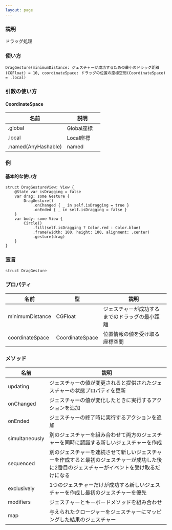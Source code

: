 ```yaml
---
layout: page
---
```


### 説明

ドラッグ処理

### 使い方

    DragGesture(minimumDistance: ジェスチャーが成功するための最小のドラッグ距離(CGFloat) = 10, coordinateSpace: ドラッグの位置の座標空間(CoordinateSpace) = .local)

### 引数の使い方

#### CoordinateSpace

| 名前                  | 説明        |
| ------------------- | --------- |
| .global             | Global座標　 |
| .local              | Local座標　  |
| .named(AnyHashable) | named          |

### 例

#### 基本的な使い方

    struct DragGestureView: View {
        @State var isDragging = false
        var drag: some Gesture {
            DragGesture()
                .onChanged { _ in self.isDragging = true }
                .onEnded { _ in self.isDragging = false }
        }
        var body: some View {
            Circle()
                .fill(self.isDragging ? Color.red : Color.blue)
                .frame(width: 100, height: 100, alignment: .center)
                .gesture(drag)
        }
    }

### 宣言

    struct DragGesture

### プロパティ

| 名前              | 型               | 説明                      |
| --------------- | --------------- | ----------------------- |
| minimumDistance | CGFloat         | ジェスチャーが成功するまでのドラッグの最小距離 |
| coordinateSpace | CoordinateSpace | 位置情報の値を受け取る座標空間         |

### メソッド

| 名前             | 説明                                                                     |
| -------------- | ---------------------------------------------------------------------- |
| updating       | ジェスチャーの値が変更されると提供されたジェスチャーの状態プロパティを更新                                  |
| onChanged      | ジェスチャーの値が変化したときに実行するアクションを追加                                           |
| onEnded        | ジェスチャーの終了時に実行するアクションを追加                                                |
| simultaneously | 別のジェスチャーを組み合わせて両方のジェスチャーを同時に認識する新しいジェスチャーを作成                           |
| sequenced      | 別のジェスチャーを連続させて新しいジェスチャーを作成すると最初のジェスチャーが成功した後に2番目のジェスチャーがイベントを受け取るだけになる |
| exclusively    | 1つのジェスチャーだけが成功する新しいジェスチャーを作成し最初のジェスチャーを優先                              |
| modifiers      | ジェスチャーとキーボードメソッドを組み合わせ                                                 |
| map            | 与えられたクロージャーをジェスチャーにマッピングした結果のジェスチャー                                    |
